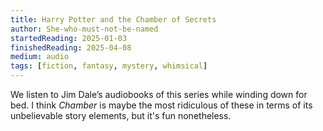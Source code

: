 ```yaml
---
title: Harry Potter and the Chamber of Secrets
author: She-who-must-not-be-named
startedReading: 2025-01-03
finishedReading: 2025-04-08
medium: audio
tags: [fiction, fantasy, mystery, whimsical]
---
```


We listen to Jim Dale’s audiobooks of this series while winding down for bed. I think _Chamber_ is maybe the most ridiculous of these in terms of its unbelievable story elements, but it's fun nonetheless.
